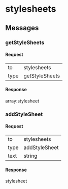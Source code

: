---
---

# stylesheets #

## Messages ##

### getStyleSheets ###

#### Request ####

<table>

<tr>
<td>to</td>
<td>stylesheets</td>
</tr>

<tr>
<td>type</td>
<td>getStyleSheets</td>
</tr>

</table>

#### Response ####
array:stylesheet

### addStyleSheet ###

#### Request ####

<table>

<tr>
<td>to</td>
<td>stylesheets</td>
</tr>

<tr>
<td>type</td>
<td>addStyleSheet</td>
</tr>

<tr>
<td>text</td>
<td>string</td>
</tr>

</table>

#### Response ####
stylesheet
